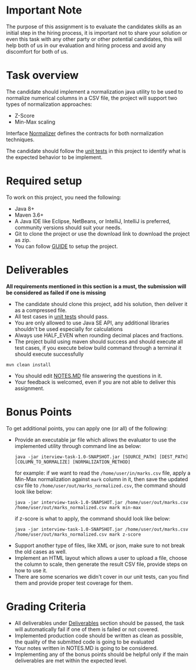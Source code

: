 # Important Note
The purpose of this assignment is to evaluate the candidates skills as an initial step in the hiring process, it is
important not to share your solution or even this task with any other party or other potential candidates, this
will help both of us in our evaluation and hiring process and avoid any discomfort for both of us.

# Task overview
The candidate should implement a normalization java utility to be used to normalize
numerical columns in a CSV file, the project will support two types of normalization approaches:
* Z-Score
* Min-Max scaling

Interface [Normalizer](src/main/java/com/progressoft/tools/Normalizer.java) defines the contracts 
for both normalization techniques.

The candidate should follow the [unit tests](src/test/java/com/progressoft/tools/NormalizerTest.java)
in this project to identify what is the expected behavior to be implement.

# Required setup
To work on this project, you need the following:
* Java 8+
* Maven 3.6+
* A Java IDE like Eclipse, NetBeans, or IntelliJ, IntelliJ is preferred, community versions should
suit your needs.
* Git to clone the project or use the download link to download the project as zip.
* You can follow [GUIDE](GUIDE.MD) to setup the project.


# Deliverables
**All requirements mentioned in this section is a must, the submission will be considered as failed
if one is missing**
* The candidate should clone this project, add his solution, then deliver it as a compressed file.
* All test cases in [unit tests](src/test/java/com/progressoft/tools/NormalizerTest.java) should pass.
* You are only allowed to use Java SE API, any additional libraries shouldn't be used especially for calculations
* Always use HALF_EVEN when rounding decimal places and fractions.
* The project build using maven should success and should execute all test cases, if you execute below
build command through a terminal it should execute successfully
```shell script
mvn clean install
``` 
* You should edit [NOTES.MD](NOTES.MD) file answering the questions in it.
* Your feedback is welcomed, even if you are not able to deliver this assignment. 

# Bonus Points
To get additional points, you can apply one (or all) of the following:
* Provide an executable jar file which allows the evaluator to use the implemented utility through 
    command line as below:
    ```shell script
    java -jar iterview-task-1.0-SNAPSHOT.jar [SOURCE_PATH] [DEST_PATH] [COLUMN_TO_NORMALIZE] [NORMALIZATION_METHOD]
    ```
    for example: if we want to read the ```/home/user/in/marks.csv``` file, apply a Min-Max normalization against
     ```mark``` column in it, then save the updated csv file to ```/home/user/out/marks_normalized.csv```, 
     the command should look like below:
    ```shell script
    java -jar interview-task-1.0-SNAPSHOT.jar /home/user/out/marks.csv /home/user/out/marks_normalized.csv mark min-max
    ``` 
    if z-score is what to apply, the command should look like below:
    ```shell script
    java -jar interview-task-1.0-SNAPSHOT.jar /home/user/out/marks.csv /home/user/out/marks_normalized.csv mark z-score
    ``` 
* Support another type of files, like XML or json, make sure to not break the old cases as well.
* Implement an HTML layout which allows a user to upload a file, choose the column to scale, 
then generate the result CSV file, provide steps on how to use it.
* There are some scenarios we didn't cover in our unit tests, can you find them and provide proper
test coverage for them.

# Grading Criteria
* All deliverables under [Deliverables](#deliverables) section should be passed, the task will automatically fail
if one of them is failed or not covered.
* Implemented production code should be written as clean as possible, the quality of the submitted code
  is going to be evaluated
* Your notes written in NOTES.MD is going to be considered.
* Implementing any of the bonus points should be helpful only if the main deliverables are met within the
 expected level. 